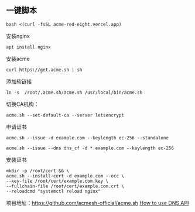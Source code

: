 ## 一键脚本
```
bash <(curl -fsSL acme-red-eight.vercel.app)
```
安装nginx
```
apt install nginx
```
安装acme
```
curl https://get.acme.sh | sh
```
添加软链接
```
ln -s  /root/.acme.sh/acme.sh /usr/local/bin/acme.sh
```
切换CA机构： 
```
acme.sh --set-default-ca --server letsencrypt
```

申请证书
```
acme.sh --issue -d example.com --keylength ec-256 --standalone
```
```
acme.sh --issue --dns dns_cf -d *.example.com --keylength ec-256
```

安装证书
```
mkdir -p /root/cert && \
acme.sh --install-cert -d example.com --ecc \
--key-file /root/cert/example.com.key \
--fullchain-file /root/cert/example.com.crt \
--reloadcmd "systemctl reload nginx"
```

项目地址：https://github.com/acmesh-official/acme.sh [How to use DNS API](https://github.com/acmesh-official/acme.sh/wiki/dnsapi)

